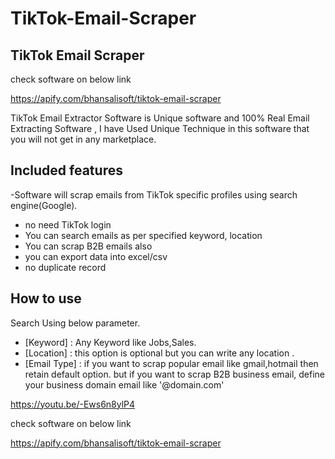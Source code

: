 # TikTok-Email-Scraper

## TikTok Email Scraper
check software on below link

https://apify.com/bhansalisoft/tiktok-email-scraper

TikTok Email Extractor Software is Unique software and 100% Real Email Extracting Software , I have Used Unique Technique in this software that you will not get in any marketplace.

## Included features
-Software will scrap emails from TikTok specific profiles using search engine(Google).
- no need TikTok login
- You can search emails as per specified keyword, location 
- You can scrap B2B emails also
- you can export data into excel/csv
- no duplicate record 


## How to use
Search Using below parameter.
- [Keyword] : Any Keyword like Jobs,Sales.
- [Location] : this option is optional but you can write any location .
- [Email Type] : if you want to scrap popular email like gmail,hotmail then retain default option. but if you want to scrap 
B2B business email, define your business domain email like '@domain.com'

https://youtu.be/-Ews6n8ylP4


check software on below link

https://apify.com/bhansalisoft/tiktok-email-scraper

